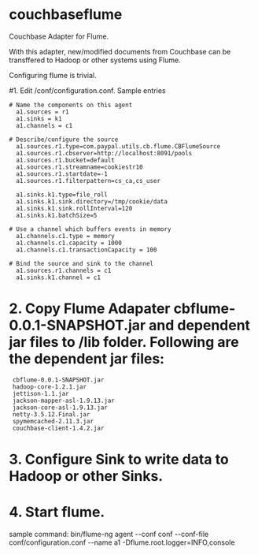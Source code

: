 couchbaseflume
==============

Couchbase Adapter for Flume. 

With this adapter, new/modified documents from Couchbase can be transffered to Hadoop or other systems using Flume.

Configuring flume is trivial.

#1. Edit <flume installation>/conf/configuration.conf. Sample entries

    # Name the components on this agent
      a1.sources = r1
      a1.sinks = k1
      a1.channels = c1

    # Describe/configure the source
      a1.sources.r1.type=com.paypal.utils.cb.flume.CBFlumeSource
      a1.sources.r1.cbserver=http://localhost:8091/pools
      a1.sources.r1.bucket=default
      a1.sources.r1.streamname=cookiestr10
      a1.sources.r1.startdate=-1
      a1.sources.r1.filterpattern=cs_ca,cs_user

      a1.sinks.k1.type=file_roll
      a1.sinks.k1.sink.directory=/tmp/cookie/data
      a1.sinks.k1.sink.rollInterval=120
      a1.sinks.k1.batchSize=5

    # Use a channel which buffers events in memory
      a1.channels.c1.type = memory
      a1.channels.c1.capacity = 1000
      a1.channels.c1.transactionCapacity = 100

    # Bind the source and sink to the channel
      a1.sources.r1.channels = c1
      a1.sinks.k1.channel = c1 

# 2. Copy Flume Adapater cbflume-0.0.1-SNAPSHOT.jar and dependent jar files to <flume>/lib folder. Following are the dependent jar files:

     cbflume-0.0.1-SNAPSHOT.jar
     hadoop-core-1.2.1.jar
     jettison-1.1.jar
     jackson-mapper-asl-1.9.13.jar
     jackson-core-asl-1.9.13.jar
     netty-3.5.12.Final.jar
     spymemcached-2.11.3.jar
     couchbase-client-1.4.2.jar

# 3. Configure Sink to write data to Hadoop or other Sinks. 

# 4. Start flume.
   sample command:
   bin/flume-ng agent --conf conf --conf-file conf/configuration.conf --name a1 -Dflume.root.logger=INFO,console
   

